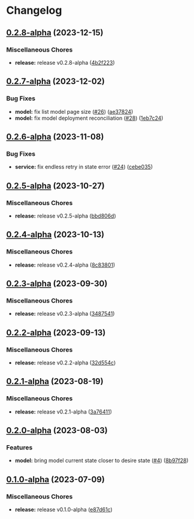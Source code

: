 # Changelog

## [0.2.8-alpha](https://github.com/instill-ai/controller-model/compare/v0.2.7-alpha...v0.2.8-alpha) (2023-12-15)


### Miscellaneous Chores

* **release:** release v0.2.8-alpha ([4b2f223](https://github.com/instill-ai/controller-model/commit/4b2f223ef587895262bec1e5b8ccbc4c822b5095))

## [0.2.7-alpha](https://github.com/instill-ai/controller-model/compare/v0.2.6-alpha...v0.2.7-alpha) (2023-12-02)


### Bug Fixes

* **model:** fix list model page size ([#26](https://github.com/instill-ai/controller-model/issues/26)) ([ae37824](https://github.com/instill-ai/controller-model/commit/ae378241fc6b5f28822c9753b58a299d5ba4967b))
* **model:** fix model deployment reconciliation ([#28](https://github.com/instill-ai/controller-model/issues/28)) ([1eb7c24](https://github.com/instill-ai/controller-model/commit/1eb7c24821f949b0954f3644b3d6e18ba799f7d7))

## [0.2.6-alpha](https://github.com/instill-ai/controller-model/compare/v0.2.5-alpha...v0.2.6-alpha) (2023-11-08)


### Bug Fixes

* **service:** fix endless retry in state error ([#24](https://github.com/instill-ai/controller-model/issues/24)) ([cebe035](https://github.com/instill-ai/controller-model/commit/cebe03505e5367d5a034639604e7b5b6c0c52de5))

## [0.2.5-alpha](https://github.com/instill-ai/controller-model/compare/v0.2.4-alpha...v0.2.5-alpha) (2023-10-27)


### Miscellaneous Chores

* **release:** release v0.2.5-alpha ([bbd806d](https://github.com/instill-ai/controller-model/commit/bbd806d878f0f7175cc57a5b134270a68fc85e52))

## [0.2.4-alpha](https://github.com/instill-ai/controller-model/compare/v0.2.3-alpha...v0.2.4-alpha) (2023-10-13)


### Miscellaneous Chores

* **release:** release v0.2.4-alpha ([8c83801](https://github.com/instill-ai/controller-model/commit/8c838014667b0d7d4dbc32839e14f68d5f1a25d8))

## [0.2.3-alpha](https://github.com/instill-ai/controller-model/compare/v0.2.2-alpha...v0.2.3-alpha) (2023-09-30)


### Miscellaneous Chores

* **release:** release v0.2.3-alpha ([3487541](https://github.com/instill-ai/controller-model/commit/3487541289e74779703ed5605e316dd4de01cab8))

## [0.2.2-alpha](https://github.com/instill-ai/controller-model/compare/v0.2.1-alpha...v0.2.2-alpha) (2023-09-13)


### Miscellaneous Chores

* **release:** release v0.2.2-alpha ([32d554c](https://github.com/instill-ai/controller-model/commit/32d554c5b90190080a0f2f6203dbfc0a4b4fe812))

## [0.2.1-alpha](https://github.com/instill-ai/controller-model/compare/v0.2.0-alpha...v0.2.1-alpha) (2023-08-19)


### Miscellaneous Chores

* **release:** release v0.2.1-alpha ([3a76411](https://github.com/instill-ai/controller-model/commit/3a764112d592c391f3c937837ca30e52e36ae2c1))

## [0.2.0-alpha](https://github.com/instill-ai/controller-model/compare/v0.1.0-alpha...v0.2.0-alpha) (2023-08-03)


### Features

* **model:** bring model current state closer to desire state ([#4](https://github.com/instill-ai/controller-model/issues/4)) ([8b97f28](https://github.com/instill-ai/controller-model/commit/8b97f28bad4a0fb5132f4429609ea765246275e7))

## [0.1.0-alpha](https://github.com/instill-ai/controller-model/compare/v0.1.0-alpha...v0.1.0-alpha) (2023-07-09)


### Miscellaneous Chores

* **release:** release v0.1.0-alpha ([e87d61c](https://github.com/instill-ai/controller-model/commit/e87d61c22621b36fb474b3aa280d622a0963e28c))

